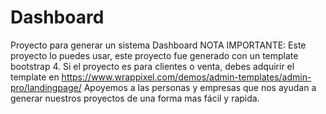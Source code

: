 # Dashboard
Proyecto para generar un sistema Dashboard
NOTA IMPORTANTE:
Este proyecto lo puedes usar, este proyecto fue generado con un template bootstrap 4. 
Si el proyecto es para clientes o venta, debes adquirir el template en https://www.wrappixel.com/demos/admin-templates/admin-pro/landingpage/
Apoyemos a las personas y empresas que nos ayudan a generar nuestros proyectos de una forma mas fácil y rapida.

